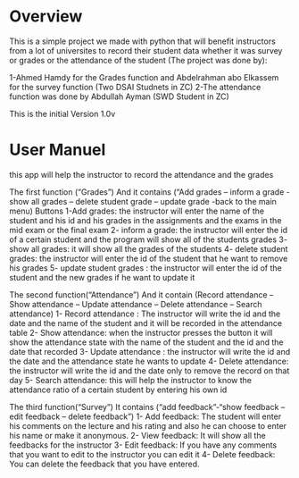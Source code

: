 # Overview
This is a simple project we made with python that will benefit instructors from a lot of universites to record their student data whether it
was survey or grades or the attendance of the student (The project was done by):

1-Ahmed Hamdy for the Grades function and Abdelrahman abo Elkassem for the survey function (Two DSAI Studnets in ZC)
2-The attendance function was done by Abdullah Ayman (SWD Student in ZC)

This is the initial Version 1.0v

# User Manuel
this app will help the instructor to record the attendance and the grades

The first function (“Grades”)
And it contains (“Add grades – inform a grade -show all grades – delete student grade – update grade -back to the main menu) Buttons
1-Add grades: the instructor will enter the name of the student and his id and his grades in the assignments and the exams in the mid exam or the final exam
2- inform a grade: the instructor will enter the id of a certain student and the program will show all of the students grades
3- show all grades: it will show all the grades of the students
4- delete student grades: the instructor will enter the id of the student that he want to remove his grades
5- update student grades : the instructor will enter the id of the student and the new grades if he want to update it 


The second function(“Attendance”)
And it contain (Record attendance – Show attendance – Update attendance – Delete attendance – Search attendance)
1-	Record attendance : The instructor will write the id and the date and the name of the student and it will be recorded in the attendance table
2-	Show attendance: when the instructor presses the button it will show the attendance state with the name of the student and the id and the date that recorded
3-	Update attendance : the instructor will write the id and the date and the attendance state he wants to update 
4-	Delete attendance: the instructor will write the id and the date only to remove the record on that day
5-	Search attendance: this will help the instructor to know the attendance ratio of a certain student by entering his own id

The third function(“Survey”)
It contains (“add feedback”-“show feedback – edit feedback – delete feedback”)
1-	Add feedback: The student will enter his comments on the lecture and his rating and also he can choose to enter his name or make it anonymous.
2-	View feedback: It will show all the feedbacks for the instructor
3-	Edit feedback: If you have any comments that you want to edit to the instructor you can edit it
4-	Delete feedback: You can delete the feedback that you have entered. 
